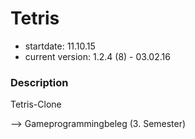 # Tetris

- startdate: 11.10.15
- current version: 1.2.4 (8) - 03.02.16

### Description

Tetris-Clone

--> Gameprogrammingbeleg (3. Semester)